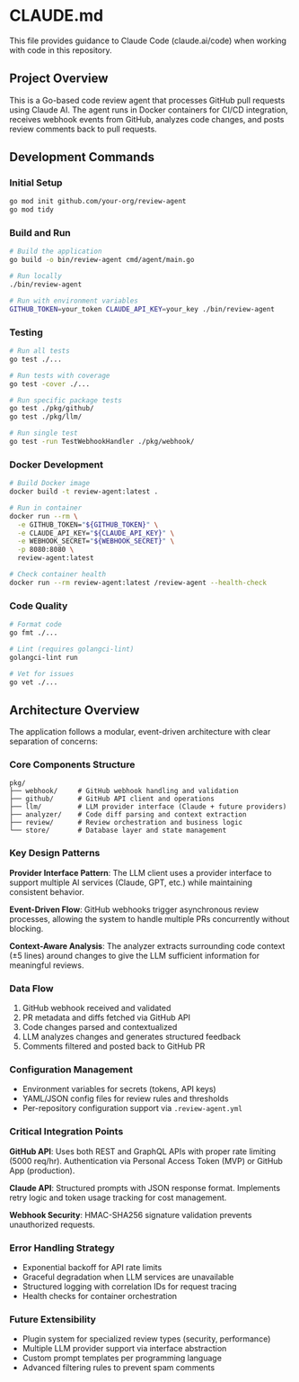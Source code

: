 # CLAUDE.md

This file provides guidance to Claude Code (claude.ai/code) when working with code in this repository.

## Project Overview

This is a Go-based code review agent that processes GitHub pull requests using Claude AI. The agent runs in Docker containers for CI/CD integration, receives webhook events from GitHub, analyzes code changes, and posts review comments back to pull requests.

## Development Commands

### Initial Setup
```bash
go mod init github.com/your-org/review-agent
go mod tidy
```

### Build and Run
```bash
# Build the application
go build -o bin/review-agent cmd/agent/main.go

# Run locally
./bin/review-agent

# Run with environment variables
GITHUB_TOKEN=your_token CLAUDE_API_KEY=your_key ./bin/review-agent
```

### Testing
```bash
# Run all tests
go test ./...

# Run tests with coverage
go test -cover ./...

# Run specific package tests
go test ./pkg/github/
go test ./pkg/llm/

# Run single test
go test -run TestWebhookHandler ./pkg/webhook/
```

### Docker Development
```bash
# Build Docker image
docker build -t review-agent:latest .

# Run in container
docker run --rm \
  -e GITHUB_TOKEN="${GITHUB_TOKEN}" \
  -e CLAUDE_API_KEY="${CLAUDE_API_KEY}" \
  -e WEBHOOK_SECRET="${WEBHOOK_SECRET}" \
  -p 8080:8080 \
  review-agent:latest

# Check container health
docker run --rm review-agent:latest /review-agent --health-check
```

### Code Quality
```bash
# Format code
go fmt ./...

# Lint (requires golangci-lint)
golangci-lint run

# Vet for issues
go vet ./...
```

## Architecture Overview

The application follows a modular, event-driven architecture with clear separation of concerns:

### Core Components Structure
```
pkg/
├── webhook/     # GitHub webhook handling and validation
├── github/      # GitHub API client and operations
├── llm/         # LLM provider interface (Claude + future providers)
├── analyzer/    # Code diff parsing and context extraction
├── review/      # Review orchestration and business logic
└── store/       # Database layer and state management
```

### Key Design Patterns

**Provider Interface Pattern**: The LLM client uses a provider interface to support multiple AI services (Claude, GPT, etc.) while maintaining consistent behavior.

**Event-Driven Flow**: GitHub webhooks trigger asynchronous review processes, allowing the system to handle multiple PRs concurrently without blocking.

**Context-Aware Analysis**: The analyzer extracts surrounding code context (±5 lines) around changes to give the LLM sufficient information for meaningful reviews.

### Data Flow
1. GitHub webhook received and validated
2. PR metadata and diffs fetched via GitHub API
3. Code changes parsed and contextualized
4. LLM analyzes changes and generates structured feedback
5. Comments filtered and posted back to GitHub PR

### Configuration Management
- Environment variables for secrets (tokens, API keys)
- YAML/JSON config files for review rules and thresholds
- Per-repository configuration support via `.review-agent.yml`

### Critical Integration Points

**GitHub API**: Uses both REST and GraphQL APIs with proper rate limiting (5000 req/hr). Authentication via Personal Access Token (MVP) or GitHub App (production).

**Claude API**: Structured prompts with JSON response format. Implements retry logic and token usage tracking for cost management.

**Webhook Security**: HMAC-SHA256 signature validation prevents unauthorized requests.

### Error Handling Strategy
- Exponential backoff for API rate limits
- Graceful degradation when LLM services are unavailable  
- Structured logging with correlation IDs for request tracing
- Health checks for container orchestration

### Future Extensibility
- Plugin system for specialized review types (security, performance)
- Multiple LLM provider support via interface abstraction
- Custom prompt templates per programming language
- Advanced filtering rules to prevent spam comments